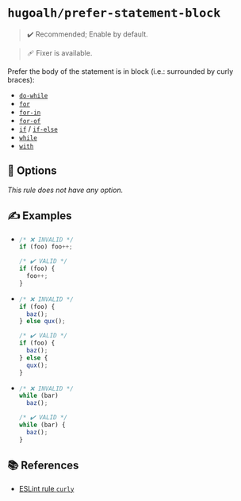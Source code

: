 # `hugoalh/prefer-statement-block`

> ✔️ Recommended; Enable by default.

> 🩹 Fixer is available.

Prefer the body of the statement is in block (i.e.: surrounded by curly braces):

- [`do-while`][ecmascript-do-while]
- [`for`][ecmascript-for]
- [`for-in`][ecmascript-for-in]
- [`for-of`][ecmascript-for-of]
- [`if`][ecmascript-if] / [`if-else`][ecmascript-if]
- [`while`][ecmascript-while]
- [`with`][ecmascript-with]

## 🔧 Options

*This rule does not have any option.*

## ✍️ Examples

- ```ts
  /* ❌ INVALID */
  if (foo) foo++;

  /* ✔️ VALID */
  if (foo) {
    foo++;
  }
  ```
- ```ts
  /* ❌ INVALID */
  if (foo) {
    baz();
  } else qux();

  /* ✔️ VALID */
  if (foo) {
    baz();
  } else {
    qux();
  }
  ```
- ```ts
  /* ❌ INVALID */
  while (bar)
    baz();

  /* ✔️ VALID */
  while (bar) {
    baz();
  }
  ```

## 📚 References

- [ESLint rule `curly`](https://eslint.org/docs/latest/rules/curly)

[ecmascript-do-while]: https://developer.mozilla.org/en-US/docs/Web/JavaScript/Reference/Statements/do...while
[ecmascript-for]: https://developer.mozilla.org/en-US/docs/Web/JavaScript/Reference/Statements/for
[ecmascript-for-in]: https://developer.mozilla.org/en-US/docs/Web/JavaScript/Reference/Statements/for...in
[ecmascript-for-of]: https://developer.mozilla.org/en-US/docs/Web/JavaScript/Reference/Statements/for...of
[ecmascript-if]: https://developer.mozilla.org/en-US/docs/Web/JavaScript/Reference/Statements/if...else
[ecmascript-while]: https://developer.mozilla.org/en-US/docs/Web/JavaScript/Reference/Statements/while
[ecmascript-with]: https://developer.mozilla.org/en-US/docs/Web/JavaScript/Reference/Statements/with

